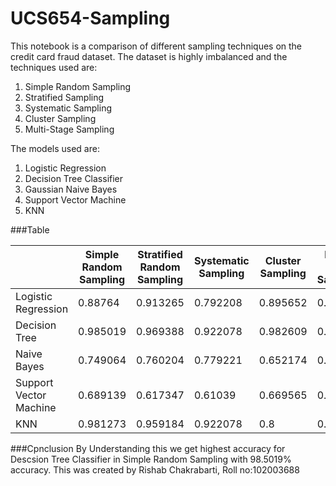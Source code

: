 # UCS654-Sampling

This notebook is a comparison of different sampling techniques on the credit card fraud dataset.
The dataset is highly imbalanced and the techniques used are:
1. Simple Random Sampling
2. Stratified Sampling
3. Systematic Sampling
4. Cluster Sampling
5. Multi-Stage Sampling 

The models used are:
1. Logistic Regression
2. Decision Tree Classifier
3. Gaussian Naive Bayes
4. Support Vector Machine
5. KNN

###Table

|                        |Simple Random Sampling | Stratified Random Sampling | Systematic Sampling | Cluster Sampling| Multi-Stage Sampling |
| ---------------------- | --------------------- | -------------------------- | ------------------- | --------------- | -------------------- |
|Logistic Regression     |              0.88764  |                 0.913265   |         0.792208    |       0.895652  |               0.86   |
|Decision Tree           |             0.985019  |                 0.969388   |         0.922078    |       0.982609  |               0.94   |
|Naive Bayes             |             0.749064  |                 0.760204   |         0.779221    |       0.652174  |               0.72   |
|Support Vector Machine  |             0.689139  |                 0.617347   |          0.61039    |       0.669565  |                0.6   |
|KNN                     |             0.981273  |                 0.959184   |         0.922078    |           0.8   |              0.86    |

###Cpnclusion
By Understanding this we get highest accuracy for Descsion Tree Classifier in Simple Random Sampling with 98.5019% accuracy.
This was created by Rishab Chakrabarti, Roll no:102003688
